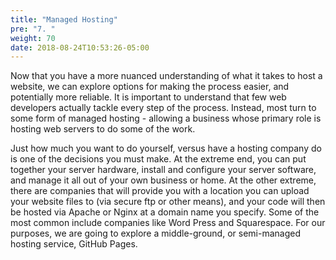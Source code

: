 ```yaml
---
title: "Managed Hosting"
pre: "7. "
weight: 70
date: 2018-08-24T10:53:26-05:00
---
```


Now that you have a more nuanced understanding of what it takes to host a website, we can explore options for making the process easier, and potentially more reliable. It is important to understand that few web developers actually tackle every step of the process. Instead, most turn to some form of managed hosting - allowing a business whose primary role is hosting web servers to do some of the work.

Just how much you want to do yourself, versus have a hosting company do is one of the decisions you must make. At the extreme end, you can put together your server hardware, install and configure your server software, and manage it all out of your own business or home. At the other extreme, there are companies that will provide you with a location you can upload your website files to (via secure ftp or other means), and your code will then be hosted via Apache or Nginx at a domain name you specify. Some of the most common include companies like Word Press and Squarespace. For our purposes, we are going to explore a middle-ground, or semi-managed hosting service, GitHub Pages.

